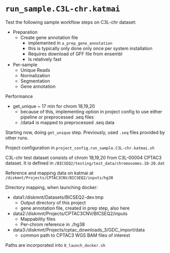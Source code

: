 # `run_sample.C3L-chr.katmai`

Test the following sample workflow steps on C3L-chr dataset:
* Preparation
    * Create gene annotation file
        * implemented in `a_prep_gene_annotation`
        * this is typically only done only once per system installation
        * Requires download of GFF file from ensembl
        * Is relatively fast
* Per-sample
    * Unique Reads
    * Normalization
    * Segmentation
    * Gene annotation

Performance
* get_unique ~ 17 min for chrom 18,19,20
  * because of this, implementing option in project config to use either pipeline or preprocessed
    .seq files
  * /data4 is mapped to preprocessed .seq data

Starting now, doing `get_unique` step.  Previously, used `.seq` files provided by other runs.

Project configuration in `project_config.run_sample.C3L-chr.katmai.sh`

C3L-chr test dataset consists of chrom 18,19,20 from C3L-00004 CPTAC3 dataset.  It is defined
in `/BICSEQ2/testing/test_data/chromosomes.18-20.dat`

Reference and mapping data on katmai at `/diskmnt/Projects/CPTAC3CNV/BICSEQ2/inputs/hg38`

Directory mapping, when launching docker:
*   data1:/diskmnt/Datasets/BICSEQ2-dev.tmp 
    * Output directory of this project
    * gene annotation file, created in prep step, also here
*   data2:/diskmnt/Projects/CPTAC3CNV/BICSEQ2/inputs  
    * Mappability files 
    * Per-chrom reference in ./hg38
*   data3:/diskmnt/Projects/cptac_downloads_3/GDC_import/data 
    * common path to CPTAC3 WGS BAM files of interest

Paths are incorporated into `0_launch_docker.sh`

